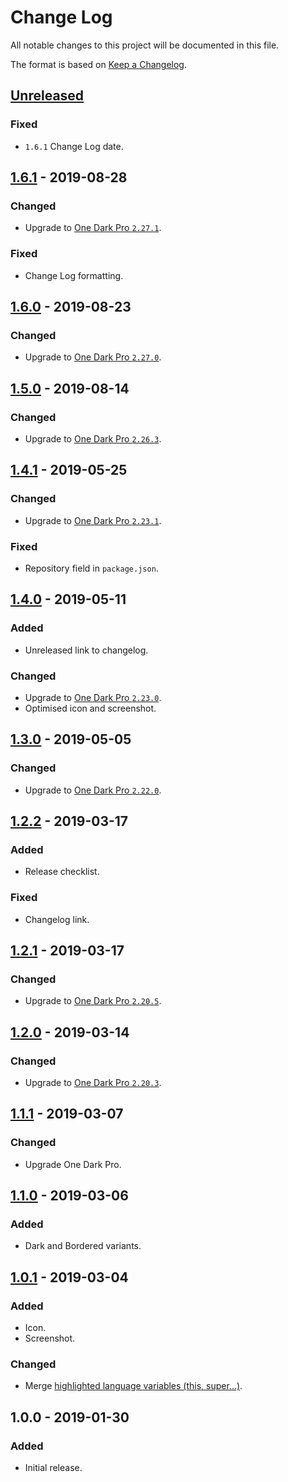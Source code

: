 # Change Log
All notable changes to this project will be documented in this file.

The format is based on [Keep a Changelog](https://keepachangelog.com/en/1.0.0/).

## [Unreleased]
### Fixed
- `1.6.1` Change Log date.

## [1.6.1] - 2019-08-28
### Changed
- Upgrade to [One Dark Pro `2.27.1`](https://github.com/Binaryify/OneDark-Pro/blob/master/CHANGELOG.md#2271--20190826).

### Fixed
- Change Log formatting.

## [1.6.0] - 2019-08-23
### Changed
- Upgrade to [One Dark Pro `2.27.0`](https://github.com/Binaryify/OneDark-Pro/blob/master/CHANGELOG.md#2263--20190808).

## [1.5.0] - 2019-08-14
### Changed
- Upgrade to [One Dark Pro `2.26.3`](https://github.com/Binaryify/OneDark-Pro/blob/master/CHANGELOG.md#2263--20190808).

## [1.4.1] - 2019-05-25
### Changed
- Upgrade to [One Dark Pro `2.23.1`](https://github.com/Binaryify/OneDark-Pro/blob/master/CHANGELOG.md#2231--20190524).

### Fixed
- Repository field in `package.json`.

## [1.4.0] - 2019-05-11
### Added
- Unreleased link to changelog.

### Changed
- Upgrade to [One Dark Pro `2.23.0`](https://github.com/Binaryify/OneDark-Pro/blob/master/CHANGELOG.md#2230--20190510).
- Optimised icon and screenshot.

## [1.3.0] - 2019-05-05
### Changed
- Upgrade to [One Dark Pro `2.22.0`](https://github.com/Binaryify/OneDark-Pro/blob/master/CHANGELOG.md#2220--20190503).

## [1.2.2] - 2019-03-17
### Added
- Release checklist.

### Fixed
- Changelog link.

## [1.2.1] - 2019-03-17
### Changed
- Upgrade to [One Dark Pro `2.20.5`](https://github.com/Binaryify/OneDark-Pro/blob/master/CHANGELOG.md#2205--20190315).

## [1.2.0] - 2019-03-14
### Changed
- Upgrade to [One Dark Pro `2.20.3`](https://github.com/Binaryify/OneDark-Pro/blob/master/CHANGELOG.md#2203--20190313).

## [1.1.1] - 2019-03-07
### Changed
- Upgrade One Dark Pro.

## [1.1.0] - 2019-03-06
### Added
- Dark and Bordered variants.

## [1.0.1] - 2019-03-04
### Added
- Icon.
- Screenshot.

### Changed
- Merge [highlighted language variables (this, super...)](https://github.com/Binaryify/OneDark-Pro/pull/287).

## 1.0.0 - 2019-01-30
### Added
- Initial release.

[Unreleased]: https://github.com/smeagolem/ayu-one-dark-pro/compare/1.6.1...HEAD
[1.6.1]: https://github.com/smeagolem/ayu-one-dark-pro/compare/1.6.0...1.6.1
[1.6.0]: https://github.com/smeagolem/ayu-one-dark-pro/compare/1.5.0...1.6.0
[1.5.0]: https://github.com/smeagolem/ayu-one-dark-pro/compare/1.4.1...1.5.0
[1.4.1]: https://github.com/smeagolem/ayu-one-dark-pro/compare/1.4.0...1.4.1
[1.4.0]: https://github.com/smeagolem/ayu-one-dark-pro/compare/1.3.0...1.4.0
[1.3.0]: https://github.com/smeagolem/ayu-one-dark-pro/compare/1.2.2...1.3.0
[1.2.2]: https://github.com/smeagolem/ayu-one-dark-pro/compare/1.2.1...1.2.2
[1.2.1]: https://github.com/smeagolem/ayu-one-dark-pro/compare/1.2.0...1.2.1
[1.2.0]: https://github.com/smeagolem/ayu-one-dark-pro/compare/1.1.1...1.2.0
[1.1.1]: https://github.com/smeagolem/ayu-one-dark-pro/compare/1.1.0...1.1.1
[1.1.0]: https://github.com/smeagolem/ayu-one-dark-pro/compare/1.0.1...1.1.0
[1.0.1]: https://github.com/smeagolem/ayu-one-dark-pro/compare/1.0.0...1.0.1
